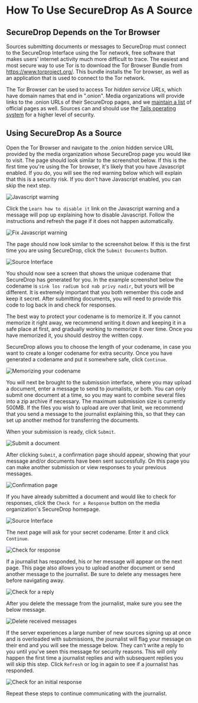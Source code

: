 # How To Use SecureDrop As A Source

## SecureDrop Depends on the Tor Browser

Sources submitting documents or messages to SecureDrop must connect to the SecureDrop Interface using the Tor network, free software that makes users' internet activity much more difficult to trace. The easiest and most secure way to use Tor is to download the Tor Browser Bundle from https://www.torproject.org/. This bundle installs the Tor browser, as well as an application that is used to connect to the Tor network.

The Tor Browser can be used to access Tor _hidden service URLs_, which have domain names that end in ".onion". Media organizations will provide links to the .onion URLs of their SecureDrop pages, and we [maintain a list](https://freedom.press/securedrop/directory) of official pages as well. Sources can and should use the [Tails operating system](https://tails.boum.org) for a higher level of security.

## Using SecureDrop As a Source

Open the Tor Browser and navigate to the .onion hidden service URL provided by the media organization whose SecureDrop page you would like to visit. The page should look similar to the screenshot below. If this is the first time you're using the Tor browser, it's likely that you have Javascript enabled. If you do, you will see the red warning below which will explain that this is a security risk. If you don't have Javascript enabled, you can skip the next step.

![Javascript warning](/docs/images/manual/source-step1.png)

Click the `Learn how to disable it` link on the Javascript warning and a message will pop up explaining how to disable Javascript. Follow the instructions and refresh the page if it does not happen automatically.

![Fix Javascript warning](/docs/images/manual/source-step2.png)

The page should now look similar to the screenshot below. If this is the first time you are using SecureDrop, click the `Submit Documents` button.

![Source Interface](/docs/images/manual/source-step3-and-step7.png)

You should now see a screen that shows the unique codename that SecureDrop has generated for you. In the example screenshot below the codename is `sink los radium bcd nab privy nadir`, but yours will be different. It is extremely important that you both remember this code and keep it secret. After submitting documents, you will need to provide this code to log back in and check for responses.

The best way to protect your codename is to memorize it. If you cannot memorize it right away, we recommend writing it down and keeping it in a safe place at first, and gradually working to memorize it over time. Once you have memorized it, you should destroy the written copy.

SecureDrop allows you to choose the length of your codename, in case you want to create a longer codename for extra security. Once you have generated a codename and put it somewhere safe, click `Continue`.

![Memorizing your codename](/docs/images/manual/source-step4.png)

You will next be brought to the submission interface, where you may upload a document, enter a message to send to journalists, or both. You can only submit one document at a time, so you may want to combine several files into a zip archive if necessary. The maximum submission size is currently 500MB. If the files you wish to upload are over that limit, we recommend that you send a message to the journalist explaining this, so that they can set up another method for transferring the documents. 

When your submission is ready, click `Submit`.

![Submit a document](/docs/images/manual/source-step5.png)

After clicking `Submit`, a confirmation page should appear, showing that your message and/or documents have been sent successfully. On this page you can make another submission or view responses to your previous messages.

![Confirmation page](/docs/images/manual/source-step6.png)

If you have already submitted a document and would like to check for responses, click the `Check for a Response` button on the media organization's SecureDrop homepage.

![Source Interface](/docs/images/manual/source-step3-and-step7.png)

The next page will ask for your secret codename. Enter it and click `Continue`.

![Check for response](/docs/images/manual/source-step8.png)

If a journalist has responded, his or her message will appear on the next page. This page also allows you to upload another document or send another message to the journalist. Be sure to delete any messages here before navigating away.

![Check for a reply](/docs/images/manual/source-step9.png)

After you delete the message from the journalist, make sure you see the below message.

![Delete received messages](/docs/images/manual/source-step10.png)

If the server experiences a large number of new sources signing up at once and is overloaded with submissions, the journalist will flag your message on their end and you will see the message below. They can't write a reply to you until you've seen this message for security reasons. This will only happen the first time a journalist replies and with subsequent replies you will skip this step. Click `Refresh` or log in again to see if a journalist has responded.

![Check for an initial response](/docs/images/manual/source_flagged_for_reply.png)

Repeat these steps to continue communicating with the journalist.
